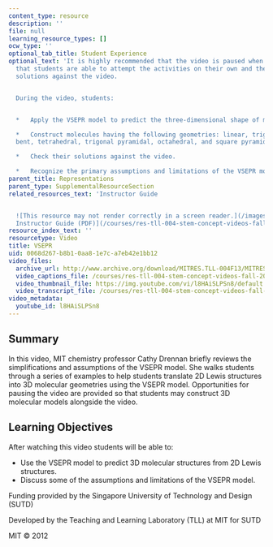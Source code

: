 ```yaml
---
content_type: resource
description: ''
file: null
learning_resource_types: []
ocw_type: ''
optional_tab_title: Student Experience
optional_text: 'It is highly recommended that the video is paused when prompted so
  that students are able to attempt the activities on their own and then check their
  solutions against the video.


  During the video, students:


  *   Apply the VSEPR model to predict the three-dimensional shape of molecules.

  *   Construct molecules having the following geometries: linear, trigonal planar,
  bent, tetrahedral, trigonal pyramidal, octahedral, and square pyramidal.

  *   Check their solutions against the video.

  *   Recognize the primary assumptions and limitations of the VSEPR model.'
parent_title: Representations
parent_type: SupplementalResourceSection
related_resources_text: 'Instructor Guide


  ![This resource may not render correctly in a screen reader.](/images/inacessible.gif)[VSEPR
  Instructor Guide (PDF)](/courses/res-tll-004-stem-concept-videos-fall-2013/resources/mitres_tll-004f13_vsguide)'
resource_index_text: ''
resourcetype: Video
title: VSEPR
uid: 0068d267-b8b1-0aa8-1e7c-a7eb42e1bb12
video_files:
  archive_url: http://www.archive.org/download/MITRES.TLL-004F13/MITRES_TLL-004F13_vsepr_intro_300k.mp4
  video_captions_file: /courses/res-tll-004-stem-concept-videos-fall-2013/227c565dc56a5513a3d721d2211989f3_l8HAiSLPSn8.vtt
  video_thumbnail_file: https://img.youtube.com/vi/l8HAiSLPSn8/default.jpg
  video_transcript_file: /courses/res-tll-004-stem-concept-videos-fall-2013/f604bea71f3430dafc0ef3eec9bbbd73_l8HAiSLPSn8.pdf
video_metadata:
  youtube_id: l8HAiSLPSn8
---
```


Summary
-------

In this video, MIT chemistry professor Cathy Drennan briefly reviews the simplifications and assumptions of the VSEPR model. She walks students through a series of examples to help students translate 2D Lewis structures into 3D molecular geometries using the VSEPR model. Opportunities for pausing the video are provided so that students may construct 3D molecular models alongside the video.

Learning Objectives
-------------------

After watching this video students will be able to:

*   Use the VSEPR model to predict 3D molecular structures from 2D Lewis structures.
*   Discuss some of the assumptions and limitations of the VSEPR model.

Funding provided by the Singapore University of Technology and Design (SUTD)

Developed by the Teaching and Learning Laboratory (TLL) at MIT for SUTD

MIT © 2012